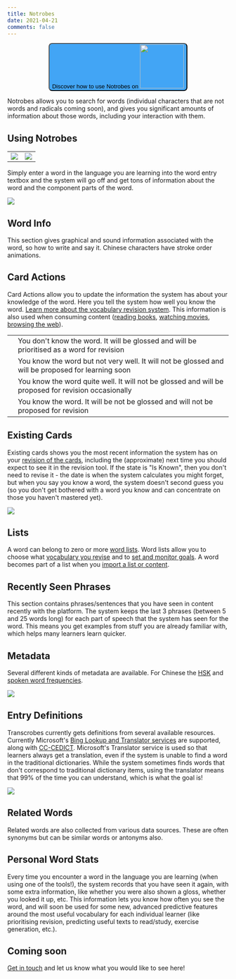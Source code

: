 ```yaml
---
title: Notrobes
date: 2021-04-21
comments: false
---
```


<p style="text-align:center"><a style="color:white" target="_blank" href="https://youtu.be/9AfRj55RcEE"><button style="border-radius: 8px;text-align:center;background-color:#42a5f5;">Discover how to use Notrobes on <img style="width:100px;display:inline;" src="/img/yt_logo_rgb_light.png" /></button></a></p>

Notrobes allows you to search for words (individual characters that are not words and radicals coming soon), and gives you significant amounts of information about those words, including your interaction with them.

## Using Notrobes

<table>
<tr><td><img src="/img/notrobes/entry.png"/></td><td> <img src="/img/notrobes/hao.png"/></td></tr>
</table>

Simply enter a word in the language you are learning into the word entry textbox and the system will go off and get tons of information about the word and the component parts of the word.

<img src="/img/notrobes/hao1.png"/>

## Word Info
This section gives graphical and sound information associated with the word, so how to write and say it. Chinese characters have stroke order animations.

## Card Actions
Card Actions allow you to update the information the system has about your knowledge of the word. Here you tell the system how well you know the word. [Learn more about the vocabulary revision system](/page/software/learn/repetrobes). This information is also used when consuming content ([reading books](/page/software/learn/boocrobes), [watching movies](/page/software/learn/moocrobes), [browsing the web](/page/software/learn/brocrobes)).

<table>
<tr><td><i class="fas fa-frown fa-3x" style="color: blue"></i></td><td> You don't know the word. It will be glossed and will be prioritised as a word for revision</td></tr>
<tr><td><i class="fas fa-meh fa-3x" style="color: blue"></i></td><td>You know the word but not very well. It will not be glossed and will be proposed for learning soon</td></tr>
<tr><td><i class="fas fa-smile fa-3x" style="color: blue"></i></td><td>You know the word quite well. It will not be glossed and will be proposed for revision occasionally</td></tr>
<tr><td><i class="fas fa-check fa-3x" style="color: blue"></i></td><td>You know the word. It will be not be glossed and will not be proposed for revision</td></tr>
</table>

## Existing Cards
Existing cards shows you the most recent information the system has on your [revision of the cards](/page/software/learn/repetrobes), including the (approximate) next time you should expect to see it in the revision tool. If the state is "Is Known", then you don't need to revise it - the date is when the system calculates you might forget, but when you say you know a word, the system doesn't second guess you (so you don't get bothered with a word you know and can concentrate on those you haven't mastered yet).

<img src="/img/notrobes/hao2.png"/>

## Lists
A word can belong to zero or more [word lists](/page/software/configure/wordlists). Word lists allow you to choose what [vocabulary you revise](/page/software/learn/repetrobes) and to [set and monitor goals](/page/software/configure/goals). A word becomes part of a list when you [import a list or content](/page/software/configure/imports).

## Recently Seen Phrases
This section contains phrases/sentences that you have seen in content recently with the platform. The system keeps the last 3 phrases (between 5 and 25 words long) for each part of speech that the system has seen for the word. This means you get examples from stuff you are already familiar with, which helps many learners learn quicker.

## Metadata
Several different kinds of metadata are available. For Chinese the [HSK](https://en.wikipedia.org/wiki/Hanyu_Shuiping_Kaoshi) and [spoken word frequencies](https://www.ugent.be/pp/experimentele-psychologie/en/research/documents/subtlexch/overview.htm).

<img src="/img/notrobes/hao3.png"/>

## Entry Definitions

Transcrobes currently gets definitions from several available resources. Currently Microsoft's <a href="https://www.microsoft.com/en-us/translator/business/translator-api/">Bing Lookup and Translator services</a> are supported, along with <a href="https://cc-cedict.org/editor/editor.php">CC-CEDICT</a>. Microsoft's Translator service is used so that learners always get a translation, even if the system is unable to find a word in the traditional dictionaries. While the system sometimes finds words that don't correspond to traditional dictionary items, using the translator means that 99% of the time you can understand, which is what the goal is!

<img src="/img/notrobes/hao4.png"/>

## Related Words

Related words are also collected from various data sources. These are often synonyms but can be similar words or antonyms also.

## Personal Word Stats
Every time you encounter a word in the language you are learning (when using one of the tools!), the system records that you have seen it again, with some extra information, like whether you were also shown a gloss, whether you looked it up, etc. This information lets you know how often you see the word, and will soon be used for some new, advanced predictive features around the most useful vocabulary for each individual learner (like prioritising revision, predicting useful texts to read/study, exercise generation, etc.).

## Coming soon
[Get in touch](/page/contact) and let us know what you would like to see here!
